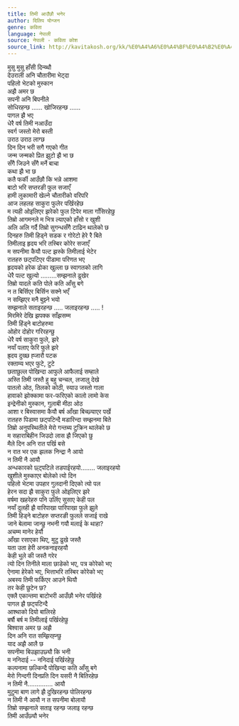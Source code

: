 ```yaml
---
title: तिमी आउँछौ भनेर
author: दिलिप योन्जन
genre: कविता
language: नेपाली
source: नेपाली - कविता कोश
source_link: http://kavitakosh.org/kk/%E0%A4%A6%E0%A4%BF%E0%A4%B2%E0%A4%BF%E0%A4%AA_%E0%A4%AF%E0%A5%8B%E0%A4%A8%E0%A5%8D%E0%A4%9C%E0%A4%A8
---
```


मुसु मुसु हाँसी दिन्य्थौ  
देउराली अनि चौतारीमा भेट्दा  
पहिलो भेटको मुस्कान  
अझै अमर छ  
सपनी अनि बिपनीले  
सोधिरहन्छ ...... खोजिरहन्छ ......  
पागल झै भए  
धेरै वर्ष तिमी नआउँदा  
स्वर्ग जस्तो मेरो बस्ती  
उराठ उराठ लाग्छ  
दिन दिन भरी सगै गएको गीत  
जन्म जन्मको प्रित झुटो झै भा छ  
सँगै जिउने सँगै मर्ने बाचा  
कथा झै भा छ  
कतै फर्की आउँछौ कि भन्ने आशमा  
बाटो भरि सप्तरङी फुल सजाएँ  
हामी लुकामारी खेल्ने चौतारीको वरिपरि  
आज लहलह साकुरा फुलेर पर्खिरहेछ  
म त्यही ओइलिएर झरेको फुल टिपेर माला गाँसिरहेछु  
तिम्रो आगमनले म भित्र ल्याएको हाँसो र खुशी  
अलि अलि गर्दै तिम्रो सुगन्धसँगै टाढिन थालेको छ  
दिनहरु तिमी हिड्ने सडक र गोरेटो हेरे रै बिते  
तिमीलाइ हृदय भरि तस्बिर कोरेर सजाएँ  
म सपनीमा कैयौ पल्ट झस्के तिमीलाई भेटेर  
रातहरु छट्पटिएर पीडामा परिणत भए  
हृदयको हरेक ढोका खुल्ला छ स्वागतको लागि  
धेरै पल्ट खुल्यो .........सम्झनाले ढुखेर  
तिम्रो यादले कति पोले कति आँसु बगे  
न त बिर्सिएर बिर्सिन सक्ने भएँ  
न सम्झिएर मनै बुझ्ने भयो  
सम्झनाले सताइरहन्छ ..... जलाइरहन्छ ..... !  
मिरमिरे देखि झपक्क साँझसम्म  
तिमी हिंड्ने बाटोहरुमा  
ओहोर दोहोर गरिरहन्छु  
धेरै वर्ष साकुरा फुले, झरे  
नयाँ पलाए फेरि फुले झरे  
ह्र्दय दुख्छ ह्जारौ पटक  
रक्ताम्य भएर फुटे, टुटे  
छताछुल्ल पोखिन्दा आफुले आफैलाई सम्हाले  
अस्ति तिमी जस्तै हु बहु चन्चल, लजालु देखे  
पातलो ओठ, तिलको कोठी, स्याउ जस्तो गाला  
हावाको झोक्कामा फर-फरिएको कालो लामो केस  
इन्द्रेनीको मुस्कान, गुलाबी मीठा ओठ  
आशा र बिस्वासमा कैयौ बर्ष आँखा बिच्छ्याएर पर्खे  
रातहरु पिडामा छट्पटिन्दै मडारिन्दा सम्झनमा बिते  
तिम्रो अनुपस्थितीले मेरो गन्तब्य टुक्रिन थालेको छ  
म सहाराबिहीन जिउदो लास झै जिएको छु  
मैले दिन अनि रात पर्खि बसे  
न रात भर एक झलक निन्द्रा नै आयो  
न तिमी नै आयौ  
अन्धकारको छ्ट्पटिले तडपाईरहयो........ जलाइरहयो  
खुशीले मुस्काएर बोलेको त्यो दिन  
पहिलो भेटमा उपहार गुलदानी दिएको त्यो पल  
हेरन सदा झै साकुरा फुले ओइलिएर झरे  
वर्षमा खहरेहरु पनि उर्लिए सुसाए केही पल  
नयाँ दुलही झै वारिपाखा पारिपाखा फुले झुले  
तिमी हिड्ने बाटोहरु सप्तरङी फुलले सजाई राखे  
जाने बेलामा जान्छु नभनी गयौ मलाई के थाहा?  
अचम्म मानेर हेर्यौ  
आँखा रसाएका थिए, मुटु ढुखे जस्तै  
यता उता हेरी अनकनाइरहयौ  
केही भुले की जस्तै गरेर  
त्यो दिन तिनीले माला छाडेको भए, पत्र कोरेको भए  
ऐनामा हेरेको भए, भित्ताभरि तस्बिर कोरेको भए  
अबस्य तिमी फर्किएर आउने थियौ  
तर केही छुटेन छ?  
एक्लै एकान्तमा बाटोभरी आउँछौ भनेर पर्खिरहे  
पागल झै छट्पटिन्दै  
आश्थाको दियो बालिरहे  
बर्षौ बर्ष म तिमीलाई पर्खिरहेछु  
बिश्वास अमर छ अझै  
दिन अनि रात सम्झिरह्न्छु  
याद अझै आलै छ  
सपनीमा बिउझाउछ्यौ कि भनी  
म ननिदाई -- ननिदाई पर्खिरहेछु  
कल्पनामा छल्किन्दै पोखिन्दा कति आँसु बगे  
मेरो गिन्दगी दिनप्रति दिन यसरी नै बितिरहेछ  
न तिमी नै.............. आयौ  
मुटुमा बाण लागे झै दुखिरहन्छ पोलिरहन्छ  
न तिमी नै आयौ न त सपनीमा बोलायौ  
तिम्रो सम्झनाले सताइ रहन्छ जलाइ रहन्छ  
तिमी आउँछ्यौ भनेर
